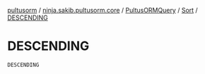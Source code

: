 [pultusorm](../../../index.md) / [ninja.sakib.pultusorm.core](../../index.md) / [PultusORMQuery](../index.md) / [Sort](index.md) / [DESCENDING](.)

# DESCENDING

`DESCENDING`